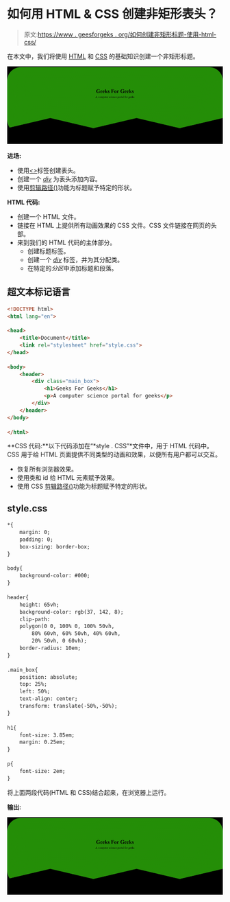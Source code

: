 # 如何用 HTML & CSS 创建非矩形表头？

> 原文:[https://www . geesforgeks . org/如何创建非矩形标题-使用-html-css/](https://www.geeksforgeeks.org/how-to-create-non-rectangular-header-using-html-css/)

在本文中，我们将使用 [HTML](https://www.geeksforgeeks.org/html-tutorials/) 和 [CSS](https://www.geeksforgeeks.org/css-tutorials/) 的基础知识创建一个非矩形标题。

![](img/4fd2b39d02815ca81801a7d5ec790bce.png)

**进场:**

*   使用[*<>*](https://www.geeksforgeeks.org/html-5-header-tag/)标签创建表头。
*   创建一个 [*div*](https://www.geeksforgeeks.org/div-tag-html/) 为表头添加内容。
*   使用[剪辑路径()](https://www.geeksforgeeks.org/css-clip-path-property/)功能为标题赋予特定的形状。

**HTML 代码:**

*   创建一个 HTML 文件。
*   链接在 HTML 上提供所有动画效果的 CSS 文件。CSS 文件链接在网页的头部。
*   来到我们的 HTML 代码的主体部分。
    *   创建标题标签。
    *   创建一个 [*div*](https://www.geeksforgeeks.org/div-tag-html/) 标签，并为其分配类。
    *   在特定的*分区*中添加标题和段落。

## 超文本标记语言

```html
<!DOCTYPE html>
<html lang="en">

<head>
    <title>Document</title>
    <link rel="stylesheet" href="style.css">
</head>

<body>
    <header>
        <div class="main_box">
            <h1>Geeks For Geeks</h1>
            <p>A computer science portal for geeks</p>
        </div>
    </header>
</body>

</html>
```

**CSS 代码:**以下代码添加在“*style . CSS”*文件中，用于 HTML 代码中。CSS 用于给 HTML 页面提供不同类型的动画和效果，以便所有用户都可以交互。

*   恢复所有浏览器效果。
*   使用类和 id 给 HTML 元素赋予效果。
*   使用 CSS [剪辑路径()](https://www.geeksforgeeks.org/css-clip-path-property/)功能为标题赋予特定的形状。

## style.css

```html
*{
    margin: 0;
    padding: 0;
    box-sizing: border-box;
}

body{
    background-color: #000;
}

header{
    height: 65vh;
    background-color: rgb(37, 142, 8);
    clip-path:
    polygon(0 0, 100% 0, 100% 50vh, 
        80% 60vh, 60% 50vh, 40% 60vh, 
        20% 50vh, 0 60vh);
    border-radius: 10em;
}

.main_box{
    position: absolute;
    top: 25%;
    left: 50%;
    text-align: center;
    transform: translate(-50%,-50%);
}

h1{
    font-size: 3.85em;
    margin: 0.25em;
}

p{
    font-size: 2em;
}
```

将上面两段代码(HTML 和 CSS)结合起来，在浏览器上运行。

**输出:**

![](img/4fd2b39d02815ca81801a7d5ec790bce.png)